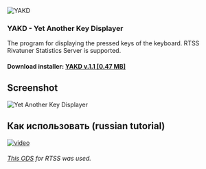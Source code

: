 ![YAKD](https://i.imgur.com/urXDS4X.png)
### YAKD - Yet Another Key Displayer
The program for displaying the pressed keys of the keyboard. RTSS Rivatuner Statistics Server is supported.
#### Download installer: [YAKD v.1.1 [0.47 MB]](https://github.com/Jagailo/YetAnotherKeyDisplayer/releases)

## Screenshot
![Yet Another Key Displayer](https://i.imgur.com/76MvqfA.png)

## Как использовать (russian tutorial)
[![video](https://i.imgur.com/Coe1apu.jpg)](https://youtu.be/M15rLqtXFzA)

###### [This ODS](https://github.com/spencerhakim/RTSSSharedMemoryNET) for RTSS was used.
